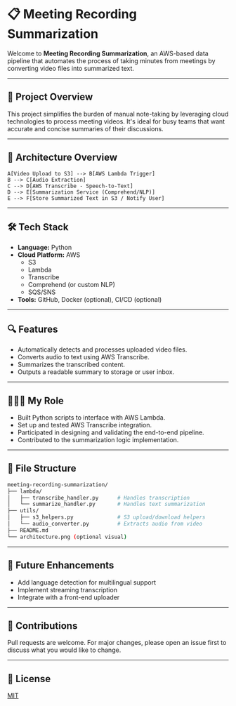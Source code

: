 # 📋 Meeting Recording Summarization

Welcome to **Meeting Recording Summarization**, an AWS-based data pipeline that automates the process of taking minutes from meetings by converting video files into summarized text.

---
## 🚀 Project Overview
This project simplifies the burden of manual note-taking by leveraging cloud technologies to process meeting videos. It's ideal for busy teams that want accurate and concise summaries of their discussions.

---

## 🧩 Architecture Overview
```
A[Video Upload to S3] --> B[AWS Lambda Trigger]
B --> C[Audio Extraction]
C --> D[AWS Transcribe - Speech-to-Text]
D --> E[Summarization Service (Comprehend/NLP)]
E --> F[Store Summarized Text in S3 / Notify User]
```

---

## 🛠 Tech Stack
- **Language:** Python
- **Cloud Platform:** AWS
  - S3
  - Lambda
  - Transcribe
  - Comprehend (or custom NLP)
  - SQS/SNS
- **Tools:** GitHub, Docker (optional), CI/CD (optional)

---

## 🔍 Features
- Automatically detects and processes uploaded video files.
- Converts audio to text using AWS Transcribe.
- Summarizes the transcribed content.
- Outputs a readable summary to storage or user inbox.

---

## 👩🏽‍💻 My Role
- Built Python scripts to interface with AWS Lambda.
- Set up and tested AWS Transcribe integration.
- Participated in designing and validating the end-to-end pipeline.
- Contributed to the summarization logic implementation.

---

## 📁 File Structure
```bash
meeting-recording-summarization/
├── lambda/
│   ├── transcribe_handler.py      # Handles transcription
│   └── summarize_handler.py       # Handles text summarization
├── utils/
│   ├── s3_helpers.py              # S3 upload/download helpers
│   └── audio_converter.py         # Extracts audio from video
├── README.md
└── architecture.png (optional visual)
```

---

## 📌 Future Enhancements
- Add language detection for multilingual support
- Implement streaming transcription
- Integrate with a front-end uploader

---

## 🤝 Contributions
Pull requests are welcome. For major changes, please open an issue first to discuss what you would like to change.

---

## 📜 License
[MIT](https://choosealicense.com/licenses/mit/)

